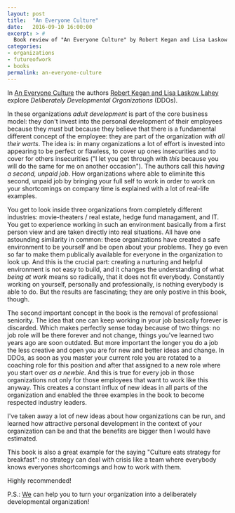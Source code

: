 ```yaml
---
layout: post
title:  "An Everyone Culture"
date:   2016-09-10 16:00:00
excerpt: > #
  Book review of "An Everyone Culture" by Robert Kegan and Lisa Laskow Lahey
categories:
- organizations
- futureofwork
- books
permalink: an-everyone-culture
---
```


In [An Everyone Culture][1] the authors [Robert Kegan and Lisa Laskow Lahey][2] explore *Deliberately Developmental Organizations* (DDOs).

In these organizations *adult development* is part of the core business model: they don't invest into the personal development of their employees because they *must* but because they believe that there is a fundamental different concept of the employee: they are part of the organization *with all their warts*. The idea is: in many organizations a lot of effort is invested into appearing to be perfect or flawless, to cover up ones insecurities and to cover for others insecurities ("I let you get through with *this* because you will do the same for me on another occasion"). The authors call this *having a second, unpaid job*. How organizations where able to eliminite this second, unpaid job by bringing your full self to work in order to work on your shortcomings on company time is explained with a lot of real-life examples.
 
You get to look inside three organizations from completely different industries: movie-theaters / real estate, hedge fund managament, and IT. You get to experience working in such an environment basically from a first person view and are taken directly into real situations. All have one astounding similarity in common: these organizations have created a safe environment to be yourself and be open about your problems. They go even so far to make them publically available for everyone in the organization to look up. And this is the crucial part: creating a nurturing and helpful environment is not easy to build, and it changes the understanding of what *being at work* means so radically, that it does not fit everybody. Constantly working on yourself, personally and professionally, is nothing everybody is able to do. But the results are fascinating; they are only postive in this book, though.

The second important concept in the book is the removal of professional seniority. The idea that one can keep working in your job basically forever is discarded. Which makes perfectly sense today because of two things: no job role will be there forever and not change, things you've learned two years ago are soon outdated. But more important the longer you do a job the less creative and open you are for new and better ideas and change. In DDOs, as soon as you master your current role you are rotated to a coaching role for this position and after that assigned to a new role where you start over *as a newbie*. And this is true for every job in those organizations not only for those employees that want to work like this anyway. This creates a constant influx of new ideas in all parts of the organization and enabled the three examples in the book to become respected industry leaders.

I've taken away a lot of new ideas about how organizations can be run, and learned how attractive personal development in the context of your organization can be and that the benefits are bigger then I would have estimated. 

This book is also a great example for the saying "Culture eats strategy for breakfast": no strategy can deal with crisis like a team where everybody knows everyones shortcomings and how to work with them.

Highly recommended!

P.S.: [We][RH] can help you to turn your organization into a deliberately developmental organization!

[1]: https://www.amazon.de/dp/1625278624/ref=cm_sw_r_tw_dp_x_Zrb1xbW37FWHT
[2]: http://mindsatwork.com/who-we-are/
[RH]: http://www.resourceful-humans.com/
